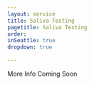 ```yaml
---
layout: service
title: Saliva Testing
pagetitle: Saliva Testing
order:
inSeattle: true
dropdown: true

---
```


More Info Coming Soon
